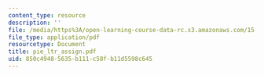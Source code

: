 ```yaml
---
content_type: resource
description: ''
file: /media/https%3A/open-learning-course-data-rc.s3.amazonaws.com/15-667-negotiation-and-conflict-management-spring-2001/850c49485635b111c58fb11d5598c645_pie_ltr_assign.pdf
file_type: application/pdf
resourcetype: Document
title: pie_ltr_assign.pdf
uid: 850c4948-5635-b111-c58f-b11d5598c645
---
```

